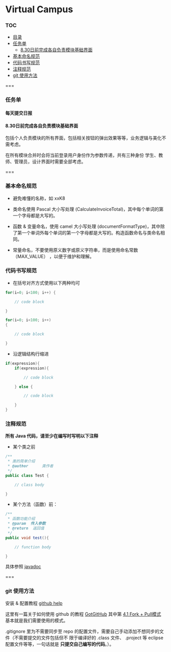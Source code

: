 Virtual Campus
===

### TOC

* [目录](#toc)
* [任务单](#任务单)
    * [8.30日前完成各自负责模块基础界面](#830日前完成各自负责模块基础界面)
* [基本命名规范](#基本命名规范)
* [代码书写规范](#代码书写规范)
* [注释规范](#注释规范)
* [git 使用方法](#git-使用方法)

===

### 任务单

#### 每天提交日报

#### 8.30日前完成各自负责模块基础界面

包括个人负责模块的所有界面，包括相关按钮的弹出效果等等，业务逻辑与美化不需考虑。

在所有模块合并时会将当前登录用户身份作为参数传递，共有三种身份 学生、教师、管理员，设计界面时需要全部考虑。


===

### 基本命名规范

* 避免难懂的名称，如 xxK8

* 类命名使用 Pascal 大小写处理 (CalculateInvoiceTotal)，其中每个单词的第一个字母都是大写的。

* 函数 & 变量命名，使用 camel 大小写处理 (documentFormatType)，其中除了第一个单词外每个单词的第一个字母都是大写的。构造函数命名与类命名相同。

* 常量命名，不要使用原义数字或原义字符串，而是使用命名常数（MAX_VALUE） ，以便于维护和理解。

### 代码书写规范


* 在括号对齐方式使用以下两种均可

```java
for(i=0; i<100; i++) {

    // code block

}

for(i=0; i<100; i++)
{

    // code block

}

```

* 沿逻辑结构行缩进


```java
if(expression){
    if(expression){

        // code block

    } else {

        // code block

    }
}
```


### 注释规范

**所有 Java 代码，请至少在编写时写明以下注释**

* 某个类之前

```java
/**
 * 类的简单介绍
 * @author      类作者
 */
public class Test {

    // class body

}
```

* 某个方法（函数）前：

```java
/**
 * 函数功能介绍
 * @param  传入参数
 * @return  返回值
 */
public void test(){

    // function body

}
```
具体参照 [javadoc](http://en.wikipedia.org/wiki/Javadoc)


===

### git 使用方法

安装 & 配置教程 [github help](https://help.github.com/articles/set-up-git)

这里有一篇关于如何使用 github 的教程 [GotGitHub](http://www.worldhello.net/gotgithub/index.html) 其中第 [4.1 Fork + Pull模式](http://www.worldhello.net/gotgithub/04-work-with-others/010-fork-and-pull.html) 基本就是我们需要使用的模式。


.gitignore 里为不需要同步至 repo 的配置文件，需要自己手动添加不想同步的文件（不需要提交的文件包括但不
限于编译好的 .class 文件、 .project 等 eclipse 配置文件等等，一句话就是 **只提交自己编写的代码**。）。
